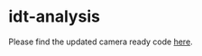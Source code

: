 # idt-analysis
Please find the updated camera ready code [here](https://github.com/LCS2-IIITD/influence-dispersion). 

